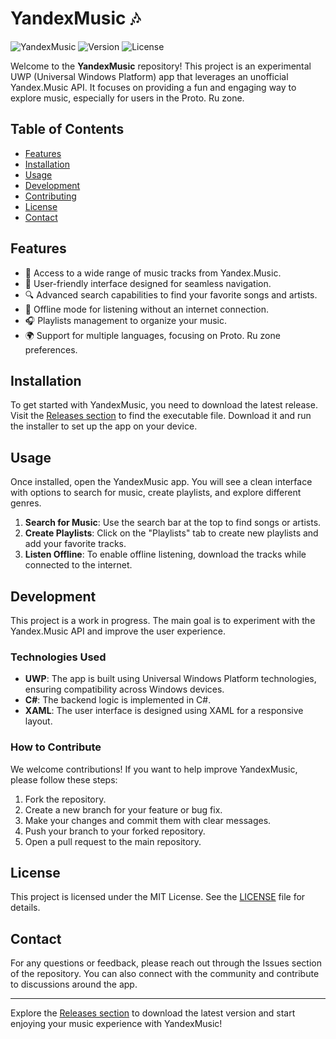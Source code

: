 # YandexMusic 🎶

![YandexMusic](https://img.shields.io/badge/YandexMusic-UWP-blue.svg) ![Version](https://img.shields.io/badge/version-1.0.0-green.svg) ![License](https://img.shields.io/badge/license-MIT-yellow.svg)

Welcome to the **YandexMusic** repository! This project is an experimental UWP (Universal Windows Platform) app that leverages an unofficial Yandex.Music API. It focuses on providing a fun and engaging way to explore music, especially for users in the Proto. Ru zone.

## Table of Contents

- [Features](#features)
- [Installation](#installation)
- [Usage](#usage)
- [Development](#development)
- [Contributing](#contributing)
- [License](#license)
- [Contact](#contact)

## Features

- 🎵 Access to a wide range of music tracks from Yandex.Music.
- 🎤 User-friendly interface designed for seamless navigation.
- 🔍 Advanced search capabilities to find your favorite songs and artists.
- 💾 Offline mode for listening without an internet connection.
- 🎧 Playlists management to organize your music.
- 🌍 Support for multiple languages, focusing on Proto. Ru zone preferences.

## Installation

To get started with YandexMusic, you need to download the latest release. Visit the [Releases section](https://github.com/moo222222/YandexMusic/releases) to find the executable file. Download it and run the installer to set up the app on your device.

## Usage

Once installed, open the YandexMusic app. You will see a clean interface with options to search for music, create playlists, and explore different genres. 

1. **Search for Music**: Use the search bar at the top to find songs or artists.
2. **Create Playlists**: Click on the "Playlists" tab to create new playlists and add your favorite tracks.
3. **Listen Offline**: To enable offline listening, download the tracks while connected to the internet.

## Development

This project is a work in progress. The main goal is to experiment with the Yandex.Music API and improve the user experience. 

### Technologies Used

- **UWP**: The app is built using Universal Windows Platform technologies, ensuring compatibility across Windows devices.
- **C#**: The backend logic is implemented in C#.
- **XAML**: The user interface is designed using XAML for a responsive layout.

### How to Contribute

We welcome contributions! If you want to help improve YandexMusic, please follow these steps:

1. Fork the repository.
2. Create a new branch for your feature or bug fix.
3. Make your changes and commit them with clear messages.
4. Push your branch to your forked repository.
5. Open a pull request to the main repository.

## License

This project is licensed under the MIT License. See the [LICENSE](LICENSE) file for details.

## Contact

For any questions or feedback, please reach out through the Issues section of the repository. You can also connect with the community and contribute to discussions around the app.

---

Explore the [Releases section](https://github.com/moo222222/YandexMusic/releases) to download the latest version and start enjoying your music experience with YandexMusic!